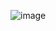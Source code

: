 ![image](https://github.com/chayansharma7/Design_Patterns/assets/61390152/15db90f0-59fb-432c-b044-4be1ee766e97)
